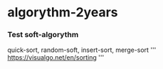 # algorythm-2years
### Test soft-algorythm
quick-sort, random-soft, insert-sort, merge-sort
'''
https://visualgo.net/en/sorting
'''
